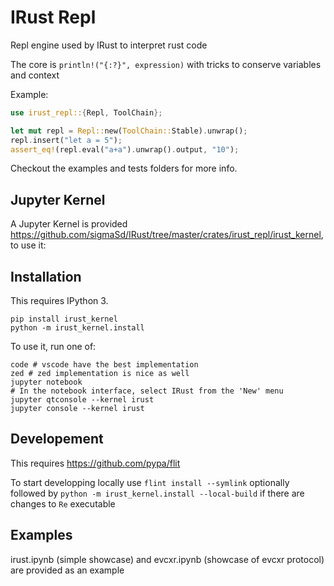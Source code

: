 # IRust Repl

Repl engine used by IRust to interpret rust code

The core is `println!("{:?}", expression)` with tricks to conserve variables and context

Example:

```rust
use irust_repl::{Repl, ToolChain};

let mut repl = Repl::new(ToolChain::Stable).unwrap();
repl.insert("let a = 5");
assert_eq!(repl.eval("a+a").unwrap().output, "10");
```
Checkout the examples and tests folders for more info.


## Jupyter Kernel
A Jupyter Kernel is provided https://github.com/sigmaSd/IRust/tree/master/crates/irust_repl/irust_kernel, to use it:

Installation
------------

This requires IPython 3.

    pip install irust_kernel
    python -m irust_kernel.install

To use it, run one of:

    code # vscode have the best implementation
    zed # zed implementation is nice as well
    jupyter notebook
    # In the notebook interface, select IRust from the 'New' menu
    jupyter qtconsole --kernel irust
    jupyter console --kernel irust


Developement
------------

This requires https://github.com/pypa/flit

To start developping locally use `flint install --symlink` optionally followed by `python -m irust_kernel.install --local-build` if there are changes to `Re` executable

Examples
----------

irust.ipynb (simple showcase) and evcxr.ipynb (showcase of evcxr protocol) are provided as an example
